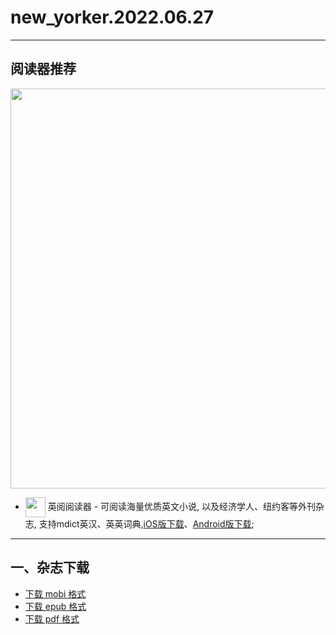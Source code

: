 # new_yorker.2022.06.27
--------------
## 阅读器推荐
<a href="https://ereader.link/?utm_source=github&utm_medium=github&utm_campaign=github" target="_blank">
<img src="https://pic2.zhimg.com/v2-2158f25799daf1cc82b8c88286d58709_1440w.jpg" width="640px"/>
</a>

* <img align="center" src="https://ereader.link/images/ereader.png" width="32px" /> 英阅阅读器 - 可阅读海量优质英文小说, 以及经济学人、纽约客等外刊杂志, 支持mdict英汉、英英词典,[iOS版下载](https://apps.apple.com/cn/app/ereader-%E8%8B%B1%E9%98%85%E9%98%85%E8%AF%BB%E5%99%A8/id1558805880)、[Android版下载](https://ereader.link/apps/EReader-For-Android.apk);

---------------------
## 一、杂志下载
* [下载 mobi 格式](https://raw.githubusercontent.com/hehonghui/the-economist-ebooks/master/02_new_yorker/2022.06.27/new_yorker.2022.06.27.mobi) 
* [下载 epub 格式](https://raw.githubusercontent.com/hehonghui/the-economist-ebooks/master/02_new_yorker/2022.06.27/new_yorker.2022.06.27.epub)
* [下载 pdf 格式](https://raw.githubusercontent.com/hehonghui/the-economist-ebooks/master/02_new_yorker/2022.06.27/new_yorker.2022.06.27.pdf)
    
